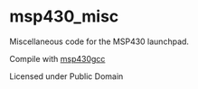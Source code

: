 msp430_misc
===========

Miscellaneous code for the MSP430 launchpad.

Compile with [msp430gcc](http://software-dl.ti.com/msp430/msp430_public_sw/mcu/msp430/MSPGCC/latest/index_FDS.html)

Licensed under Public Domain
